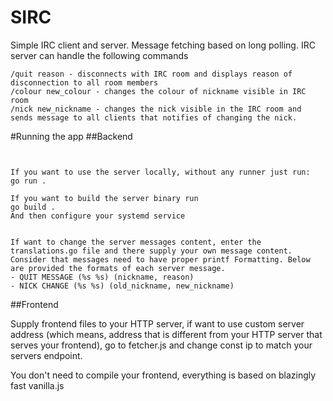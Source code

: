 # SIRC
Simple IRC client and server. Message fetching based on long polling.
IRC server can handle the following commands
```
/quit reason - disconnects with IRC room and displays reason of disconnection to all room members 
/colour new_colour - changes the colour of nickname visible in IRC room
/nick new_nickname - changes the nick visible in the IRC room and sends message to all clients that notifies of changing the nick.
```

#Running the app
##Backend
```


If you want to use the server locally, without any runner just run:
go run .

If you want to build the server binary run
go build . 
And then configure your systemd service


If want to change the server messages content, enter the translations.go file and there supply your own message content. Consider that messages need to have proper printf Formatting. Below are provided the formats of each server message.
- QUIT MESSAGE (%s %s) (nickname, reason)
- NICK CHANGE (%s %s) (old_nickname, new_nickname)

```

##Frontend

Supply frontend files to your HTTP server, if want to use custom server address (which means, address that is different from your HTTP server that serves your frontend), go to fetcher.js and change const ip to match your servers endpoint.

You don't need to compile your frontend, everything is based on blazingly fast vanilla.js
